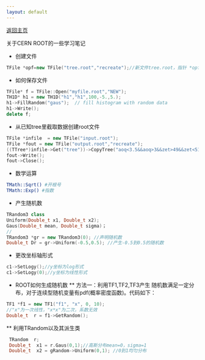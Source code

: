 ```yaml
---
layout: default
---
```


[返回主页](https://luofaming.github.io/)

关于CERN ROOT的一些学习笔记

* 创建文件
``` c++
TFile *opf=new TFile("tree.root","recreate");//新文件tree.root，指针 *opf
```


* 如何保存文件

``` c++
TFile* f = TFile::Open("myfile.root","NEW");
TH1D* h1 = new TH1D("h1","h1",100,-5.,5.);
h1->FillRandom("gaus");  // fill histogram with random data
h1->Write();
delete f;
```

* 从已知tree里截取数据创建root文件

``` c++
TFile *infile  = new TFile("input.root");
TFile *fout = new TFile("output.root","recreate");
((TTree*)infile->Get("tree"))->CopyTree("aoq<3.5&&aoq>3&&zet>49&&zet<51")
fout->Write();
fout->Close();
```

* 数学运算
``` bash
TMath::Sqrt() #开根号
TMath::Exp() #指数
```

* 产生随机数
``` c++
TRandom3 class
Uniform(Double_t x1, Double_t x2);
Gaus(Double_t mean, Double_t sigma)；
//
TRandom3 *gr = new TRandom3(0); //声明随机数
Double_t Dr = gr->Uniform(-0.5,0.5); //产生-0.5到0.5的随机数
```

* 更改坐标轴形式
``` c++
c1->SetLogy();//y坐标为log形式
c1->SetLogy(0);//y坐标为线性形式
```

* ROOT如何生成随机数
** 方法一：利用TF1,TF2,TF3产生
随机数满足一定分布，对于连续型随机变量有pdf(概率密度函数)。代码如下：
``` c++
TF1 *f1 = new TF1("f1", "x", 0, 10);
//"x"为一次线性，"x*x"为二次，系数无效
Double_t  r = f1->GetRandom(); 
```
** 利用TRandom以及其派生类
``` c++
 TRandom  r;
 Double_t  x1 = r.Gaus(0,1);//高斯分布mean=0，sigma=1
 Double_t  x2 = gRandom->Uniform(0,1); //0到1均匀分布
```


